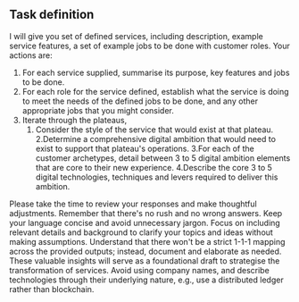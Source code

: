 ## Task definition

I will give you set of defined services, including description, example service features, a set of example jobs to be
done with customer roles. Your actions are:

1. For each service supplied, summarise its purpose, key features and jobs to be done.
2. For each role for the service defined, establish what the service is doing to meet the needs of the defined jobs to
   be done, and any other appropriate jobs that you might consider.
3. Iterate through the plateaus,
   1. Consider the style of the service that would exist at that plateau.
      2.Determine a comprehensive digital ambition that would need to exist to support that plateau's operations.
      3.For each of the customer archetypes, detail between 3 to 5 digital ambition elements that are core to their new
      experience.
      4.Describe the core 3 to 5 digital technologies, techniques and levers required to deliver this ambition.

Please take the time to review your responses and make thoughtful adjustments. Remember that there's no rush and no
wrong answers. Keep your language concise and avoid unnecessary jargon. Focus on including relevant details and
background to clarify your topics and ideas without making assumptions. Understand that there won't be a strict 1-1-1
mapping across the provided outputs; instead, document and elaborate as needed. These valuable insights will serve as a
foundational draft to strategise the transformation of services.
Avoid using company names, and describe technologies through their underlying nature, e.g., use a distributed ledger
rather than blockchain.
